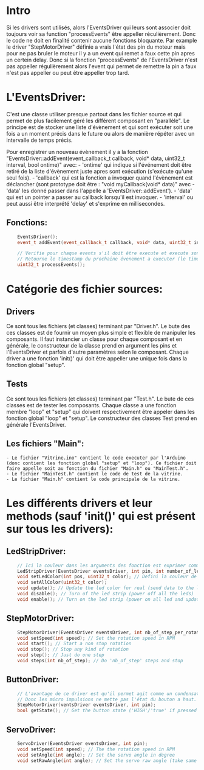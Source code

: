 # Intro

Si les drivers sont utilisés, alors l'EventsDriver qui leurs sont associer doit toujours voir sa function "processEvents" être appeller réculièrement. Donc le code ne doit en finalité contenir aucune fonctions bloquante. Par example le driver "StepMotorDriver" définie a vrais l'état des pin du moteur mais pour ne pas bruler le moteur il y a un event qui remet a faux cette pin apres un certein delay. Donc si la fonction "processEvents" de l'EventsDriver n'est pas appeller régulièrement alors l'event qui permet de remettre la pin a faux n'est pas appeller ou peut être appeller trop tard.

# L'EventsDriver:

C'est une classe utiliser presque partout dans les fichier source et qui permet de plus facilement géré les différent composant en "parallèle". Le principe est de stocker une liste d'évènement et qui sont exécuter soit une fois a un moment précis dans le future ou alors de manière répéter avec un intervalle de temps précis.

Pour enregistrer un nouveau évènement il y a la fonction "EventsDriver::addEvent(event_callback_t callback, void* data, uint32_t interval, bool ontime)" avec:
	- 'ontime' qui indique si l'événement doit être retiré de la liste d'évènement juste apres sont exécution (s'exécute qu'une seul fois).
	- 'callback' qui est la fonction a invoquer quand l'évènement est déclancher (sont prototype doit être : "void myCallback(void* data)" avec - 'data' les donné passer dans l'appelle a 'EventsDriver::addEvent').
	- 'data' qui est un pointer a passer au callback lorsqu'il est invoquer.
	- 'interval' ou peut aussi être interprété 'delay' et s'exprime en millisecondes.

## Fonctions:
```cpp
    EventsDriver();
    event_t addEvent(event_callback_t callback, void* data, uint32_t interval, bool ontime);

    // Verifie pour chaque events s'il doit être execute et execute sont callback millis() > event_to_test.timestamp.
    // Retourne le timestamp du prochaine évenement a executer (le timestamp actuelle est retourner par la fonction Arduino "millis")
    uint32_t processEvents();
```


# Catégorie des fichier sources:

## Drivers
Ce sont tous les fichiers (et classes) terminant par "Driver.h". Le bute des ces classes est de fournir un moyen plus simple et flexible de manipuler les composants. Il faut instancier un classe pour chaque composant et en générale, le constructeur de la classe prend en argument les pins et l'EventsDriver et parfois d'autre paramètres selon le composant.
Chaque driver a une fonction 'init()' qui doit être appeller une unique fois dans la fonction global "setup".

## Tests
Ce sont tous les fichiers (et classes) terminant par "Test.h". Le bute de ces classes est de tester les composants. Chaque classe a une fonction membre "loop" et "setup" qui doivent respectivement être appeler dans les fonction global "loop" et "setup". Le constructeur des classes Test prend en générale l'EventsDriver.

## Les fichiers "Main":
	- Le fichier "Vitrine.ino" contient le code executer par l'Arduino (donc contient les fonction global "setup" et "loop"). Ce fichier doit faire appelle soit au fonction du fichier "Main.h" ou "MainTest.h".
	- Le fichier "MainTest.h" contient le code de test de la vitrine.
	- Le fichier "Main.h" contient le code principale de la vitrine.


# Les différents drivers et leur methods (sauf 'init()' qui est présent sur tous les drivers):

## LedStripDriver:
```cpp
	// Ici la couleur dans les arguments des fonction est exprimer comme un nombre (par example l'on peut noter '0xFF0000' qui est rouge).
	LedStripDriver(EventsDriver eventsDriver, int pin, int number_of_leds);
	void setLedColor(int pos, uint32_t color); // Defini la couleur de la led a la position 'pos' (commence a 0 et est inférieur au nombre de leds)
	void setAllColor(uint32_t color);
	void update(); // Update the led color for real (send data to the led strip)
	void disable(); // Turn of the led strip (power off all the leds)
	void enable(); // Turn on the led strip (power on all led and update leds to the current colors)
```

## StepMotorDriver:
```cpp
	StepMotorDriver(EventsDriver eventsDriver, int nb_of_step_per_rotation, int pinA, int pinB, int pinC, int pinD);
	void setSpeed(int speed); // Set the rotation speed in RPM
	void start(); // Start a non stop rotation
	void stop(); // Stop any kind of rotation
	void step(); // Just do one step
	void steps(int nb_of_step); // Do 'nb_of_step' steps and stop
```

## ButtonDriver:
```cpp
	// L'avantage de ce driver est qu'il permet agit comme un condensateur en dérivation avec  le button.
	// Donc les micro impulsions ne mette pas l'état du bouton a haut.
	StepMotorDriver(ventsDriver eventsDriver, int pin);
	bool getState(); // Get the button state ('HIGH'/'true' if pressed or 'LOW'/'false' otherwise)
```

## ServoDriver:
```cpp
	ServoDriver(EventsDriver eventsDriver, int pin);
	void setSpeed(int speed); // The the rotation speed in RPM
	void setAngle(int angle); // Set the servo angle in degree
	void setRawAngle(int angle); // Set the servo raw angle (take same argument than https://www.arduino.cc/reference/en/libraries/servo/writemicroseconds/)
```
